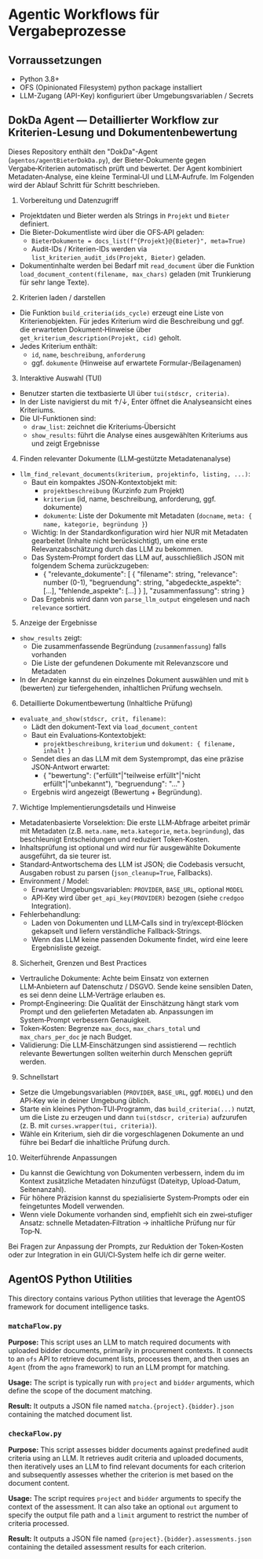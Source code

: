 # Agentic Workflows für Vergabeprozesse

## Vorraussetzungen
- Python 3.8+
- OFS (Opinionated Filesystem) python package installiert
- LLM-Zugang (API-Key) konfiguriert über Umgebungsvariablen / Secrets

## DokDa Agent — Detaillierter Workflow zur Kriterien-Lesung und Dokumentenbewertung

Dieses Repository enthält den "DokDa"-Agent (`agentos/agentBieterDokDa.py`), der Bieter‑Dokumente gegen Vergabe‑Kriterien automatisch prüft und bewertet. Der Agent kombiniert Metadaten‑Analyse, eine kleine Terminal‑UI und LLM‑Aufrufe. Im Folgenden wird der Ablauf Schritt für Schritt beschrieben.

1) Vorbereitung und Datenzugriff
- Projektdaten und Bieter werden als Strings in `Projekt` und `Bieter` definiert.
- Die Bieter-Dokumentliste wird über die OFS‑API geladen:
  - `BieterDokumente = docs_list(f"{Projekt}@{Bieter}", meta=True)`
  - Audit-IDs / Kriterien-IDs werden via `list_kriterien_audit_ids(Projekt, Bieter)` geladen.
- Dokumentinhalte werden bei Bedarf mit `read_document` über die Funktion `load_document_content(filename, max_chars)` geladen (mit Trunkierung für sehr lange Texte).

2) Kriterien laden / darstellen
- Die Funktion `build_criteria(ids_cycle)` erzeugt eine Liste von Kriterienobjekten. Für jedes Kriterium wird die Beschreibung und ggf. die erwarteten Dokument‑Hinweise über `get_kriterium_description(Projekt, cid)` geholt.
- Jedes Kriterium enthält:
  - `id`, `name`, `beschreibung`, `anforderung`
  - ggf. `dokumente` (Hinweise auf erwartete Formular‑/Beilagenamen)

3) Interaktive Auswahl (TUI)
- Benutzer starten die textbasierte UI über `tui(stdscr, criteria)`.
- In der Liste navigierst du mit ↑/↓, Enter öffnet die Analyseansicht eines Kriteriums.
- Die UI-Funktionen sind:
  - `draw_list`: zeichnet die Kriteriums‑Übersicht
  - `show_results`: führt die Analyse eines ausgewählten Kriteriums aus und zeigt Ergebnisse

4) Finden relevanter Dokumente (LLM‑gestützte Metadatenanalyse)
- `llm_find_relevant_documents(kriterium, projektinfo, listing, ...)`:
  - Baut ein kompaktes JSON‑Kontextobjekt mit:
    - `projektbeschreibung` (Kurzinfo zum Projekt)
    - `kriterium` (id, name, beschreibung, anforderung, ggf. dokumente)
    - `dokumente`: Liste der Dokumente mit Metadaten (`docname`, `meta: { name, kategorie, begründung }`)
  - Wichtig: In der Standardkonfiguration wird hier NUR mit Metadaten gearbeitet (Inhalte nicht berücksichtigt), um eine erste Relevanzabschätzung durch das LLM zu bekommen.
  - Das System‑Prompt fordert das LLM auf, ausschließlich JSON mit folgendem Schema zurückzugeben:
    - {
        "relevante_dokumente": [
          { "filename": string, "relevance": number (0-1), "begruendung": string, "abgedeckte_aspekte": [...], "fehlende_aspekte": [...] }
        ],
        "zusammenfassung": string
      }
  - Das Ergebnis wird dann von `parse_llm_output` eingelesen und nach `relevance` sortiert.

5) Anzeige der Ergebnisse
- `show_results` zeigt:
  - Die zusammenfassende Begründung (`zusammenfassung`) falls vorhanden
  - Die Liste der gefundenen Dokumente mit Relevanzscore und Metadaten
- In der Anzeige kannst du ein einzelnes Dokument auswählen und mit `b` (bewerten) zur tiefergehenden, inhaltlichen Prüfung wechseln.

6) Detaillierte Dokumentbewertung (Inhaltliche Prüfung)
- `evaluate_and_show(stdscr, crit, filename)`:
  - Lädt den dokument‑Text via `load_document_content`
  - Baut ein Evaluations‑Kontextobjekt:
    - `projektbeschreibung`, `kriterium` und `dokument: { filename, inhalt }`
  - Sendet dies an das LLM mit dem Systemprompt, das eine präzise JSON‑Antwort erwartet:
    - { "bewertung": ("erfüllt"|"teilweise erfüllt"|"nicht erfüllt"|"unbekannt"), "begruendung": "..." }
  - Ergebnis wird angezeigt (Bewertung + Begründung).

7) Wichtige Implementierungsdetails und Hinweise
- Metadatenbasierte Vorselektion: Die erste LLM‑Abfrage arbeitet primär mit Metadaten (z.B. `meta.name`, `meta.kategorie`, `meta.begründung`), das beschleunigt Entscheidungen und reduziert Token‑Kosten.
- Inhaltsprüfung ist optional und wird nur für ausgewählte Dokumente ausgeführt, da sie teurer ist.
- Standard‑Antwortschema des LLM ist JSON; die Codebasis versucht, Ausgaben robust zu parsen (`json_cleanup=True`, Fallbacks).
- Environment / Model:
  - Erwartet Umgebungsvariablen: `PROVIDER`, `BASE_URL`, optional `MODEL`
  - API‑Key wird über `get_api_key(PROVIDER)` bezogen (siehe `credgoo` Integration).
- Fehlerbehandlung:
  - Laden von Dokumenten und LLM‑Calls sind in try/except‑Blöcken gekapselt und liefern verständliche Fallback‑Strings.
  - Wenn das LLM keine passenden Dokumente findet, wird eine leere Ergebnisliste gezeigt.

8) Sicherheit, Grenzen und Best Practices
- Vertrauliche Dokumente: Achte beim Einsatz von externen LLM‑Anbietern auf Datenschutz / DSGVO. Sende keine sensiblen Daten, es sei denn deine LLM‑Verträge erlauben es.
- Prompt‑Engineering: Die Qualität der Einschätzung hängt stark vom Prompt und den gelieferten Metadaten ab. Anpassungen im System‑Prompt verbessern Genauigkeit.
- Token‑Kosten: Begrenze `max_docs`, `max_chars_total` und `max_chars_per_doc` je nach Budget.
- Validierung: Die LLM‑Einschätzungen sind assistierend — rechtlich relevante Bewertungen sollten weiterhin durch Menschen geprüft werden.

9) Schnellstart
- Setze die Umgebungsvariablen (`PROVIDER`, `BASE_URL`, ggf. `MODEL`) und den API‑Key wie in deiner Umgebung üblich.
- Starte ein kleines Python‑TUI‑Programm, das `build_criteria(...)` nutzt, um die Liste zu erzeugen und dann `tui(stdscr, criteria)` aufzurufen (z. B. mit `curses.wrapper(tui, criteria)`).
- Wähle ein Kriterium, sieh dir die vorgeschlagenen Dokumente an und führe bei Bedarf die inhaltliche Prüfung durch.

10) Weiterführende Anpassungen
- Du kannst die Gewichtung von Dokumenten verbessern, indem du im Kontext zusätzliche Metadaten hinzufügst (Dateityp, Upload‑Datum, Seitenanzahl).
- Für höhere Präzision kannst du spezialisierte System‑Prompts oder ein feingetuntes Modell verwenden.
- Wenn viele Dokumente vorhanden sind, empfiehlt sich ein zwei‑stufiger Ansatz: schnelle Metadaten‑Filtration → inhaltliche Prüfung nur für Top‑N.

Bei Fragen zur Anpassung der Prompts, zur Reduktion der Token‑Kosten oder zur Integration in ein GUI/CI‑System helfe ich dir gerne weiter.

## AgentOS Python Utilities

This directory contains various Python utilities that leverage the AgentOS framework for document intelligence tasks.

### `matchaFlow.py`

**Purpose:** This script uses an LLM to match required documents with uploaded bidder documents, primarily in procurement contexts. It connects to an `ofs` API to retrieve document lists, processes them, and then uses an `Agent` (from the `agno` framework) to run an LLM prompt for matching.

**Usage:** The script is typically run with `project` and `bidder` arguments, which define the scope of the document matching.

**Result:** It outputs a JSON file named `matcha.{project}.{bidder}.json` containing the matched document list.

### `checkaFlow.py`

**Purpose:** This script assesses bidder documents against predefined audit criteria using an LLM. It retrieves audit criteria and uploaded documents, then iteratively uses an LLM to find relevant documents for each criterion and subsequently assesses whether the criterion is met based on the document content.

**Usage:** The script requires `project` and `bidder` arguments to specify the context of the assessment. It can also take an optional `out` argument to specify the output file path and a `limit` argument to restrict the number of criteria processed.

**Result:** It outputs a JSON file named `{project}.{bidder}.assessments.json` containing the detailed assessment results for each criterion.
